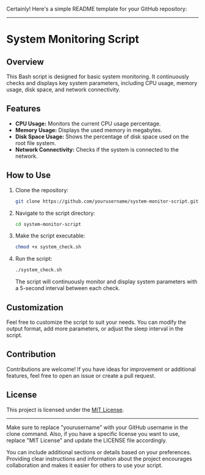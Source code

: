 Certainly! Here's a simple README template for your GitHub repository:

---

# System Monitoring Script

## Overview

This Bash script is designed for basic system monitoring. It continuously checks and displays key system parameters, including CPU usage, memory usage, disk space, and network connectivity.

## Features

- **CPU Usage:** Monitors the current CPU usage percentage.
- **Memory Usage:** Displays the used memory in megabytes.
- **Disk Space Usage:** Shows the percentage of disk space used on the root file system.
- **Network Connectivity:** Checks if the system is connected to the network.

## How to Use

1. Clone the repository:

   ```bash
   git clone https://github.com/yourusername/system-monitor-script.git
   ```

2. Navigate to the script directory:

   ```bash
   cd system-monitor-script
   ```

3. Make the script executable:

   ```bash
   chmod +x system_check.sh
   ```

4. Run the script:

   ```bash
   ./system_check.sh
   ```

   The script will continuously monitor and display system parameters with a 5-second interval between each check.

## Customization

Feel free to customize the script to suit your needs. You can modify the output format, add more parameters, or adjust the sleep interval in the script.

## Contribution

Contributions are welcome! If you have ideas for improvement or additional features, feel free to open an issue or create a pull request.

## License

This project is licensed under the [MIT License](LICENSE).

---

Make sure to replace "yourusername" with your GitHub username in the clone command. Also, if you have a specific license you want to use, replace "MIT License" and update the LICENSE file accordingly.

You can include additional sections or details based on your preferences. Providing clear instructions and information about the project encourages collaboration and makes it easier for others to use your script.
